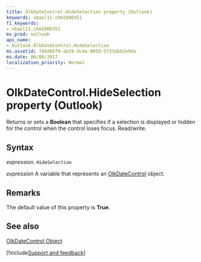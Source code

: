 ```yaml
---
title: OlkDateControl.HideSelection property (Outlook)
keywords: vbaol11.chm1000351
f1_keywords:
- vbaol11.chm1000351
ms.prod: outlook
api_name:
- Outlook.OlkDateControl.HideSelection
ms.assetid: 74bd86f9-ab29-dc4a-0058-5f33abb2e9da
ms.date: 06/08/2017
localization_priority: Normal
---
```



# OlkDateControl.HideSelection property (Outlook)

Returns or sets a **Boolean** that specifies if a selection is displayed or hidden for the control when the control loses focus. Read/write.


## Syntax

_expression_. `HideSelection`

_expression_ A variable that represents an [OlkDateControl](Outlook.OlkDateControl.md) object.


## Remarks

The default value of this property is  **True**.


## See also


[OlkDateControl Object](Outlook.OlkDateControl.md)

[!include[Support and feedback](~/includes/feedback-boilerplate.md)]